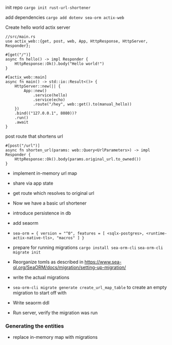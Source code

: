 
init repo
`cargo init rust-url-shortener`

add dependencies
`cargo add dotenv sea-orm actix-web`

Create hello world actix server
```
//src/main.rs
use actix_web::{get, post, web, App, HttpResponse, HttpServer, Responder};

#[get("/")]
async fn hello() -> impl Responder {
    HttpResponse::Ok().body("Hello world!")
}

#[actix_web::main]
async fn main() -> std::io::Result<()> {
    HttpServer::new(|| {
        App::new()
            .service(hello)
            .service(echo)
            .route("/hey", web::get().to(manual_hello))
    })
    .bind(("127.0.0.1", 8080))?
    .run()
    .await
}
```

post route that shortens url
```
#[post("/url")]
async fn shorten_url(params: web::Query<UrlParameters>) -> impl Responder {
    HttpResponse::Ok().body(params.original_url.to_owned())
}
```

* implement in-memory url map

* share via app state
* get route which resolves to original url
* Now we have a basic url shortener




* introduce persistence in db
* add seaorm
* `sea-orm = { version = "^0", features = [ <sqlx-postgres>, <runtime-actix-native-tls>, "macros" ] }`
* prepare for running migrations
`cargo install sea-orm-cli`
`sea-orm-cli migrate init`
* Reorganize tomls as described in https://www.sea-ql.org/SeaORM/docs/migration/setting-up-migration/
* write the actual migrations
* `sea-orm-cli migrate generate create_url_map_table` to create an empty migration to start off with
* Write seaorm ddl
* Run server, verify the migration was run

### Generating the entities


* replace in-memory map with migrations


